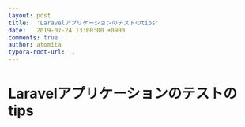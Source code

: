 ```yaml
---
layout: post
title:  'Laravelアプリケーションのテストのtips'
date:   2019-07-24 13:00:00 +0900
comments: true
author: atomita
typora-root-url: ..
---
```


# Laravelアプリケーションのテストのtips
